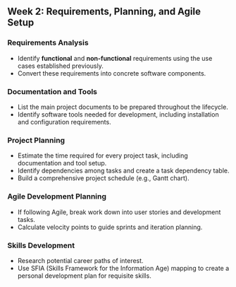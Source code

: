 ## Week 2: Requirements, Planning, and Agile Setup

### Requirements Analysis
- Identify **functional** and **non-functional** requirements using the use cases established previously.
- Convert these requirements into concrete software components.

### Documentation and Tools
- List the main project documents to be prepared throughout the lifecycle.
- Identify software tools needed for development, including installation and configuration requirements.

### Project Planning
- Estimate the time required for every project task, including documentation and tool setup.
- Identify dependencies among tasks and create a task dependency table.
- Build a comprehensive project schedule (e.g., Gantt chart).

### Agile Development Planning
- If following Agile, break work down into user stories and development tasks.
- Calculate velocity points to guide sprints and iteration planning.

### Skills Development
- Research potential career paths of interest.
- Use SFIA (Skills Framework for the Information Age) mapping to create a personal development plan for requisite skills.

